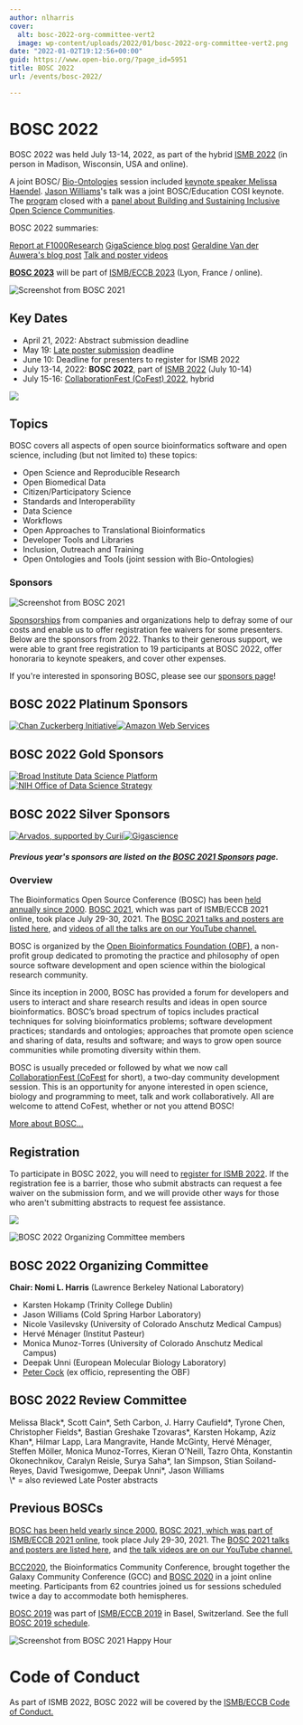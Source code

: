 ```yaml
---
author: nlharris
cover:
  alt: bosc-2022-org-committee-vert2
  image: wp-content/uploads/2022/01/bosc-2022-org-committee-vert2.png
date: "2022-01-02T19:12:56+00:00"
guid: https://www.open-bio.org/?page_id=5951
title: BOSC 2022
url: /events/bosc-2022/

---
```

# BOSC 2022

BOSC 2022 was held July 13-14, 2022, as part of the hybrid [ISMB 2022](https://www.iscb.org/ismb2022) (in person in Madison, Wisconsin, USA and online).

A joint BOSC/ [Bio-Ontologies](https://www.bio-ontologies.org.uk/ismb-annual-meeting) session included [keynote speaker Melissa Haendel](/events/bosc-2022/bosc-2022-keynotes). [Jason Williams](/events/bosc-2022/bosc-2022-keynotes)'s talk was a joint BOSC/Education COSI keynote. The [program](/events/bosc-2022/bosc-2022-schedule/) closed with a [panel about Building and Sustaining Inclusive Open Science Communities](/events/bosc-2022/bosc-2022-panel/).

BOSC 2022 summaries:

[Report at F1000Research](https://f1000research.com/articles/11-1034/v1)
[GigaScience blog post](http://gigasciencejournal.com/blog/birthday-at-ismb2022/)
[Geraldine Van der Auwera's blog post](/2022/08/16/crowdsourced-highlights-from-bosc-2022/)
[Talk and poster videos](https://www.youtube.com/playlist?list=PLir-OOQiOhXYotvWZLnKd9rcNMb6r9tjf)

**[BOSC 2023](/events/bosc-2023/)** will be part of [ISMB/ECCB 2023](https://www.iscb.org/ismbeccb2023) (Lyon, France / online).

![Screenshot from BOSC 2021](wp-content/uploads/2022/01/bosc-2021-closing-composite-bigger.png)

## Key Dates

- April 21, 2022: Abstract submission deadline
- May 19: [Late poster submission](/events/bosc-2022/submit/) deadline
- June 10: Deadline for presenters to register for ISMB 2022
- July 13-14, 2022: **BOSC 2022**, part of [ISMB 2022](https://www.iscb.org/ismb2022) (July 10-14)
- July 15-16: [CollaborationFest (CoFest) 2022](/events/bosc-2022/obf-bosc-collaborationfest/), hybrid

![](wp-content/uploads/2022/01/Christie-and-Jason.png)

## Topics

BOSC covers all aspects of open source bioinformatics software and open science, including (but not limited to) these topics:

- Open Science and Reproducible Research
- Open Biomedical Data
- Citizen/Participatory Science
- Standards and Interoperability
- Data Science
- Workflows
- Open Approaches to Translational Bioinformatics
- Developer Tools and Libraries
- Inclusion, Outreach and Training
- Open Ontologies and Tools (joint session with Bio-Ontologies)

### Sponsors

![Screenshot from BOSC 2021](wp-content/uploads/2022/01/Caitlin-McHugh-BoF-1.jpeg)

[Sponsorships](/events/bosc/sponsors/) from companies and organizations help to defray some of our costs and enable us to offer registration fee waivers for some presenters. Below are the sponsors from 2022. Thanks to their generous support, we were able to grant free registration to 19 participants at BOSC 2022, offer honoraria to keynote speakers, and cover other expenses.

If you're interested in sponsoring BOSC, please see our [sponsors page](/events/bosc/sponsors/)!

## BOSC 2022 Platinum Sponsors

[![Chan Zuckerberg Initiative](wp-content/uploads/2021/06/CZI_Logotype_RGB.jpg)](https://chanzuckerberg.com/)[![Amazon Web Services](wp-content/uploads/2021/05/AWS_logo_RGB.png)](http://aws.amazon.com)

## BOSC 2022 Gold Sponsors

[![Broad Institute Data Science Platform](wp-content/uploads/2022/04/Broad-DSP-logo-1.png)](https://www.broadinstitute.org/data-sciences-platform)[![NIH Office of Data Science Strategy](wp-content/uploads/2022/04/NIH-ODSS_Horizontal_1Color-653.jpg)](https://datascience.nih.gov/)

## BOSC 2022 Silver Sponsors

[![Arvados, supported by Curii](wp-content/uploads/2022/05/ArvadosCurii.png)](https://arvados.org)[![Gigascience](wp-content/uploads/2019/05/Gigascience.png)](https://academic.oup.com/gigascience)

##### Previous year's sponsors are listed on the [BOSC 2021 Sponsors](/events/bosc-2021/sponsors/) page.

### Overview

The Bioinformatics Open Source Conference (BOSC) has been [held annually since 2000](/events/bosc/about/). [BOSC 2021](/events/bosc-2021/), which was part of ISMB/ECCB 2021 online, took place July 29-30, 2021. The [BOSC 2021 talks and posters are listed here](/events/bosc-2021/bosc-2021-schedule/), and [videos of all the talks are on our YouTube channel.](https://www.youtube.com/playlist?list=PLir-OOQiOhXZ6jV_cld3Hp-C_0m4aCznk)

BOSC is organized by the [Open Bioinformatics Foundation (OBF)](/wiki/Main_Page), a non-profit group dedicated to promoting the practice and philosophy of open source software development and open science within the biological research community.

Since its inception in 2000, BOSC has provided a forum for developers and users to interact and share research results and ideas in open source bioinformatics. BOSC’s broad spectrum of topics includes practical techniques for solving bioinformatics problems; software development practices; standards and ontologies; approaches that promote open science and sharing of data, results and software; and ways to grow open source communities while promoting diversity within them.

BOSC is usually preceded or followed by what we now call [CollaborationFest (CoFest](/events/bosc/collaborationfest/) for short), a two-day community development session. This is an opportunity for anyone interested in open science, biology and programming to meet, talk and work collaboratively. All are welcome to attend CoFest, whether or not you attend BOSC!

[More about BOSC...](/events/bosc/about/)

## Registration

To participate in BOSC 2022, you will need to [register for ISMB 2022](https://www.iscb.org/ismb2022). If the registration fee is a barrier, those who submit abstracts can request a fee waiver on the submission form, and we will provide other ways for those who aren't submitting abstracts to request fee assistance.


![](wp-content/uploads/2022/01/Moni-GemmaTuron-JeremyYang.png)

![BOSC 2022 Organizing Committee members](wp-content/uploads/2022/01/bosc-2022-org-committee-vert2.png)

## BOSC 2022 Organizing Committee

**Chair: Nomi L. Harris** (Lawrence Berkeley National Laboratory)

- Karsten Hokamp (Trinity College Dublin)
- Jason Williams (Cold Spring Harbor Laboratory)
- Nicole Vasilevsky (University of Colorado Anschutz Medical Campus)
- Hervé Ménager (Institut Pasteur)
- Monica Munoz-Torres (University of Colorado Anschutz Medical Campus)
- Deepak Unni (European Molecular Biology Laboratory)
- [Peter Cock](http://www.scri.ac.uk/staff/petercock) (ex officio, representing the OBF)

## BOSC 2022 Review Committee

Melissa Black\*, Scott Cain\*, Seth Carbon, J. Harry Caufield\*, Tyrone Chen, Christopher Fields\*, Bastian Greshake Tzovaras\*, Karsten Hokamp, Aziz Khan\*, Hilmar Lapp, Lara Mangravite, Hande McGinty, Hervé Ménager, Steffen Möller, Monica Munoz-Torres, Kieran O'Neill, Tazro Ohta, Konstantin Okonechnikov, Caralyn Reisle, Surya Saha\*, Ian Simpson, Stian Soiland-Reyes, David Twesigomwe, Deepak Unni\*, Jason Williams  
\\* = also reviewed Late Poster abstracts

## Previous BOSCs

[BOSC has been held yearly since 2000.](/events/bosc/about#Past_BOSCs) [BOSC 2021, which was part of](/events/bosc-2021/) [ISMB/ECCB 2021 online](https://www.iscb.org/ismbeccb2021), took place July 29-30, 2021. The [BOSC 2021 talks and posters are listed here](/events/bosc-2021/bosc-2021-schedule/), and [the talk videos are on our YouTube channel.](https://www.youtube.com/playlist?list=PLir-OOQiOhXZ6jV_cld3Hp-C_0m4aCznk)

[BCC2020](https://bcc2020.github.io/), the Bioinformatics Community Conference, brought together the Galaxy Community Conference (GCC) and [BOSC 2020](/events/bosc/schedule/) in a joint online meeting. Participants from 62 countries joined us for sessions scheduled twice a day to accommodate both hemispheres.

[BOSC 2019](/events/bosc-2019/) was part of [ISMB/ECCB 2019](https://www.iscb.org/ismbeccb2019) in Basel, Switzerland. See the full [BOSC 2019 schedule](/events/bosc/schedule/).

![Screenshot from BOSC 2021 Happy Hour](wp-content/uploads/2022/01/BOSC2021-happy-hour-28Jul-1.jpeg)

# Code of Conduct

As part of ISMB 2022, BOSC 2022 will be covered by the [ISMB/ECCB Code of Conduct.](https://www.iscb.org/iscb-policy-statements/iscb-code-of-ethics-and-professional-conduct)
